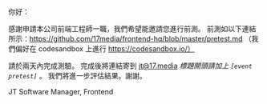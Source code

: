 你好：

感謝申請本公司前端工程師一職，我們希望能邀請您進行前測。
前測如以下連結所示：https://github.com/17media/frontend-hq/blob/master/pretest.md
（我們偏好在 codesandbox 上進行 https://codesandbox.io/）

請於兩天內完成測驗。
完成後將連結寄到 [jt@17.media](mailto:jt@17.media) *標題開頭請加上 `[event pretest]`* 。
我們將進一步評估結果。謝謝。

JT
Software Manager, Frontend

